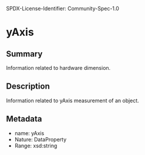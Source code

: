 SPDX-License-Identifier: Community-Spec-1.0

# yAxis

## Summary

Information related to hardware dimension.

## Description

Information related to yAxis measurement of an object.

## Metadata

- name: yAxis
- Nature: DataProperty
- Range: xsd:string
